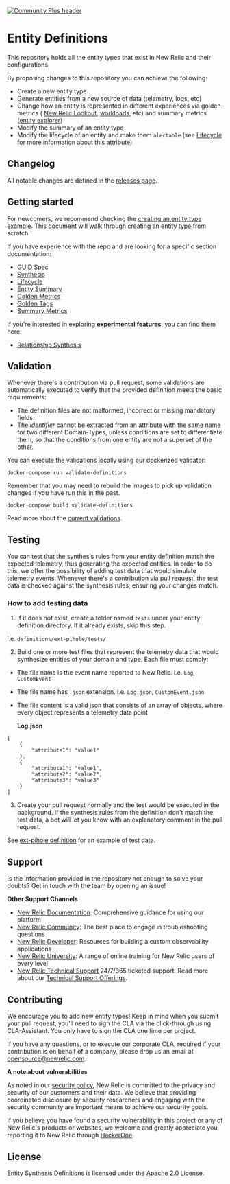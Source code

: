 [![Community Plus header](https://github.com/newrelic/opensource-website/raw/master/src/images/categories/Community_Plus.png)](https://opensource.newrelic.com/oss-category/#community-plus)

# Entity Definitions

This repository holds all the entity types that exist in New Relic and their configurations.

By proposing changes to this repository you can achieve the following:
- Create a new entity type
- Generate entities from a new source of data (telemetry, logs, etc)
- Change how an entity is represented in different experiences via golden metrics ( [New Relic Lookout](https://docs.newrelic.com/docs/new-relic-one/use-new-relic-one/core-concepts/new-relic-lookout-monitor-your-estate-glance/), [workloads](https://docs.newrelic.com/docs/new-relic-one/use-new-relic-one/workloads/workloads-isolate-resolve-incidents-faster/), etc) and summary metrics ([entity explorer](https://docs.newrelic.com/docs/new-relic-one/use-new-relic-one/core-concepts/new-relic-explorer-view-performance-across-apps-services-hosts/))
- Modify the summary of an entity type
- Modify the lifecycle of an entity and make them `alertable` (see [Lifecycle](docs/entities/lifecycle.md) for more information about this attribute)

## Changelog

All  notable changes are defined in the [releases page](https://github.com/newrelic/entity-definitions/releases).

## Getting started

For newcomers, we recommend checking the [creating an entity type example](docs/entities/README.md).
This document will walk through creating an entity type from scratch.

If you have experience with the repo and are looking for a specific section documentation:

- [GUID Spec](docs/entities/guid_spec.md)
- [Synthesis](docs/entities/synthesis.md)
- [Lifecycle](docs/entities/lifecycle.md)
- [Entity Summary](docs/entities/entity_summary.md)
- [Golden Metrics](docs/entities/golden_metrics.md)
- [Golden Tags](docs/entities/golden_tags.md)
- [Summary Metrics](docs/entities/summary_metrics.md)

If you're interested in exploring **experimental features**, you can find them here:

- [Relationship Synthesis](docs/relationships/relationship_synthesis.md)

## Validation

Whenever there's a contribution via pull request, some validations are automatically executed to verify that the provided definition meets the basic requirements:

* The definition files are not malformed, incorrect or missing mandatory fields.
* The *identifier* cannot be extracted from an attribute with the same name for two different Domain-Types, unless conditions are set to differentiate them, so that the conditions from one entity are not a superset of the other.

You can execute the validations locally using our dockerized validator:

```
docker-compose run validate-definitions
```

Remember that you may need to rebuild the images to pick up validation changes if you have run this in the past.

```
docker-compose build validate-definitions
```

Read more about the [current validations](/validator/README.md).

## Testing

You can test that the synthesis rules from your entity definition match the expected telemetry, thus generating the expected entities. In order to do this, we offer the possibility of adding test data that would simulate telemetry events. Whenever there's a contribution via pull request, the test data is checked against the synthesis rules, ensuring your changes match.

### How to add testing data

1. If it does not exist, create a folder named `tests` under your entity definition directory. If it already exists, skip this step.

  i.e. `definitions/ext-pihole/tests/`

2. Build one or more test files that represent the telemetry data that would synthesize entities of your domain and type. Each file must comply:
* The file name is the event name reported to New Relic. i.e. `Log`, `CustomEvent`
* The file name has `.json` extension. i.e. `Log.json`, `CustomEvent.json`
* The file content is a valid json that consists of an array of objects, where every object represents a telemetry data point

  **Log.json**
```
[
	{
		"attribute1": "value1"
	},
	{
		"attribute1": "value1",
		"attribute2": "value2",
		"attribute3": "value3"
	}
]
```

3. Create your pull request normally and the test would be executed in the background. If the synthesis rules from the definition don't match the test data, a bot will let you know with an explanatory comment in the pull request.

See [ext-pihole definition](https://github.com/newrelic/entity-definitions/tree/main/entity-types/ext-pihole/tests/) for an example of test data.


## Support

Is the information provided in the repository not enough to solve your doubts? Get in touch with the team by opening an issue!

**Other Support Channels**

* [New Relic Documentation](https://docs.newrelic.com): Comprehensive guidance for using our platform
* [New Relic Community](https://discuss.newrelic.com): The best place to engage in troubleshooting questions
* [New Relic Developer](https://developer.newrelic.com/): Resources for building a custom observability applications
* [New Relic University](https://learn.newrelic.com/): A range of online training for New Relic users of every level
* [New Relic Technical Support](https://support.newrelic.com/) 24/7/365 ticketed support. Read more about our [Technical Support Offerings](https://docs.newrelic.com/docs/licenses/license-information/general-usage-licenses/support-plan).

## Contributing
We encourage you to add new entity types! Keep in mind when you submit your pull request, you'll need to sign the CLA via the click-through using CLA-Assistant. You only have to sign the CLA one time per project.

If you have any questions, or to execute our corporate CLA, required if your contribution is on behalf of a company,  please drop us an email at opensource@newrelic.com.

**A note about vulnerabilities**

As noted in our [security policy](../../security/policy), New Relic is committed to the privacy and security of our customers and their data. We believe that providing coordinated disclosure by security researchers and engaging with the security community are important means to achieve our security goals.

If you believe you have found a security vulnerability in this project or any of New Relic's products or websites, we welcome and greatly appreciate you reporting it to New Relic through [HackerOne](https://hackerone.com/newrelic)

## License
Entity Synthesis Definitions is licensed under the [Apache 2.0](http://apache.org/licenses/LICENSE-2.0.txt) License.


